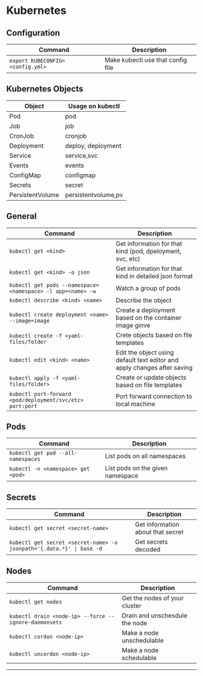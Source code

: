 # Kubernetes
## Configuration
| Command | Description |
| - | - |
| `export KUBECONFIG=<config.yml>` | Make kubectl use that config file | 

## Kubernetes Objects
| Object | Usage on kubectl |
| - | - |
| Pod | pod | 
| Job | job |
| CronJob | cronjob |
| Deployment | deploy, deployment |
| Service | service,svc |
| Events | events |
| ConfigMap | configmap |
| Secrets | secret | 
| PersistentVolume | persistentvolume,pv |

## General
| Command                                                     | Description                                                              |
| -                                                           | -                                                                        |
| `kubectl get <kind>`                                        | Get information for that kind (pod, dpeloyment, svc, etc)                |
| `kubectl get <kind> -o json`                                | Get information for that kind in detailed json format                    |
| `kubectl get pods --namespace=<namespace> -l app=<name> -w` | Watch a group of pods                                                    |
| `kubectl describe <kind> <name>`                            | Describe the object                                                      |
| `kubectl create deployment <name> --image=image`            | Create a deployment based on the container image ginve                   |
| `kubectl create -f <yaml-files/folder`                      | Crete objects based on file templates                                    |
| `kubectl edit <kind> <name>`                                | Edit the object using default text editor and apply changes after saving |
| `kubectl apply -f <yaml-files/folder>`                      | Create or update objects based on file templates                         |
| `kubectl port-forward <pod/deployment/svc/etc> port:port`   | Port forward connection to local machine                                 |

## Pods
| Command | Description |
| - | - |
| `kubectl get pod --all-namespaces` | List pods on all namespaces|
| `kubectl -n <namespace> get <pod>` | List pods on the given namespace |

## Secrets
| Command | Description |
| - | - |
| `kubectl get secret <secret-name>` | Get information about that secret |
| `kubectl get secret <secret-name> -o jsonpath='{.data.*}' \| base -d` | Get secrets decoded |

## Nodes
| Command | Description |
| - | - |
| `kubectl get nodes` | Get the nodes of your cluster |
| `kubectl drain <node-ip> --force --ignore-daemonsets`| Drain and unschesdule the node |
| `kubectl cordon <node-ip>` | Make a node unschedulable |
| `kubectl uncordon <node-ip>` | Make a node schedulable |


-----
<!-----
Service account is automatically mounted at:
- /var/run/secrets/kubernetes.io/serviceaccount


----->
